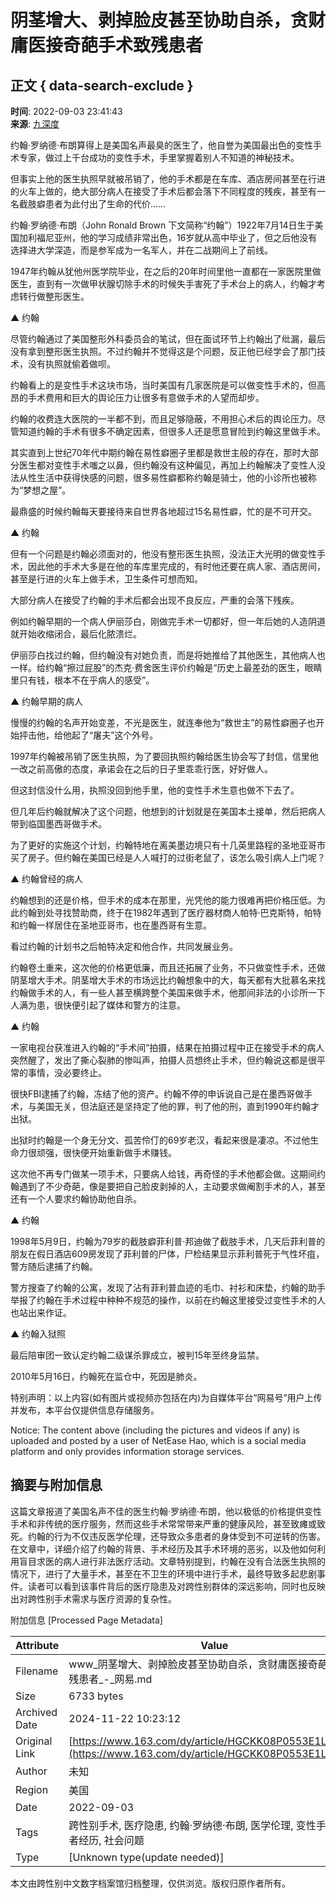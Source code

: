 # 阴茎增大、剥掉脸皮甚至协助自杀，贪财庸医接奇葩手术致残患者

## 正文 { data-search-exclude }


**时间**: 2022-09-03 23:41:43  
**来源**: [九深度](https://www.163.com/dy/media/T1656397554020.html)  

约翰·罗纳德·布朗算得上是美国名声最臭的医生了，他自誉为美国最出色的变性手术专家，做过上千台成功的变性手术，手里掌握着别人不知道的神秘技术。

但事实上他的医生执照早就被吊销了，他的手术都是在车库、酒店房间甚至在行进的火车上做的，绝大部分病人在接受了手术后都会落下不同程度的残疾，甚至有一名截肢癖患者为此付出了生命的代价……

约翰·罗纳德·布朗（John Ronald Brown 下文简称“约翰”）1922年7月14日生于美国加利福尼亚州，他的学习成绩非常出色，16岁就从高中毕业了，但之后他没有选择进大学深造，而是参军成为一名军人，并在二战期间上了前线。

1947年约翰从犹他州医学院毕业，在之后的20年时间里他一直都在一家医院里做医生，直到有一次做甲状腺切除手术的时候失手害死了手术台上的病人，约翰才考虑转行做整形医生。

▲ 约翰

尽管约翰通过了美国整形外科委员会的笔试，但在面试环节上约翰出了纰漏，最后没有拿到整形医生执照。不过约翰并不觉得这是个问题，反正他已经学会了那门技术，没有执照就偷着做呗。

约翰看上的是变性手术这块市场，当时美国有几家医院是可以做变性手术的，但高昂的手术费用和巨大的舆论压力让很多有意做手术的人望而却步。

约翰的收费连大医院的一半都不到，而且足够隐蔽，不用担心术后的舆论压力。尽管知道约翰的手术有很多不确定因素，但很多人还是愿意冒险到约翰这里做手术。

其实直到上世纪70年代中期约翰在易性癖圈子里都是救世主般的存在，那时大部分医生都对变性手术嗤之以鼻，但约翰没有这种偏见，再加上约翰解决了变性人没法从性生活中获得快感的问题，很多易性癖都称约翰是骑士，他的小诊所也被称为“梦想之屋”。

最鼎盛的时候约翰每天要接待来自世界各地超过15名易性癖，忙的是不可开交。

▲ 约翰

但有一个问题是约翰必须面对的，他没有整形医生执照，没法正大光明的做变性手术，因此他的手术大多是在他的车库里完成的，有时他还要在病人家、酒店房间，甚至是行进的火车上做手术，卫生条件可想而知。

大部分病人在接受了约翰的手术后都会出现不良反应，严重的会落下残疾。

例如约翰早期的一个病人伊丽莎白，刚做完手术一切都好，但一年后她的人造阴道就开始收缩闭合，最后化脓溃烂。

伊丽莎白找过约翰，但约翰没有对她负责，而是将她推给了其他医生，其他病人也一样。给约翰“擦过屁股”的杰克·费舍医生评价约翰是“历史上最差劲的医生，眼睛里只有钱，根本不在乎病人的感受”。

▲ 约翰早期的病人

慢慢的约翰的名声开始变差，不光是医生，就连奉他为“救世主”的易性癖圈子也开始抨击他，给他起了“屠夫”这个外号。

1997年约翰被吊销了医生执照，为了要回执照约翰给医生协会写了封信，信里他一改之前高傲的态度，承诺会在之后的日子里乖乖行医，好好做人。

但这封信没什么用，执照没回到他手里，他的变性手术生意也做不下去了。

但几年后约翰就解决了这个问题，他想到的计划就是在美国本土接单，然后把病人带到临国墨西哥做手术。

为了更好的实施这个计划，约翰特地在离美墨边境只有十几英里路程的圣地亚哥市买了房子。但约翰在美国已经是人人喊打的过街老鼠了，该怎么吸引病人上门呢？

▲ 约翰曾经的病人

约翰想到的还是价格，但手术的成本在那里，光凭他的能力很难再把价格压低。为此约翰到处寻找赞助商，终于在1982年遇到了医疗器材商人帕特·巴克斯特，帕特和约翰一样居住在圣地亚哥市，也在墨西哥有生意。

看过约翰的计划书之后帕特决定和他合作，共同发展业务。

约翰卷土重来，这次他的价格更低廉，而且还拓展了业务，不只做变性手术，还做阴茎增大手术。阴茎增大手术的市场远比约翰想象中的大，每天都有大批慕名来找约翰做手术的人，有一些人甚至横跨整个美国来做手术，他那间非法的小诊所一下人满为患，很快便引起了媒体和警方的注意。

▲ 约翰

一家电视台获准进入约翰的“手术间”拍摄，结果在拍摄过程中正在接受手术的病人突然醒了，发出了撕心裂肺的惨叫声，拍摄人员想终止手术，但约翰说这都是很平常的事情，没必要终止。

很快FBI逮捕了约翰，冻结了他的资产。约翰不停的申诉说自己是在墨西哥做手术，与美国无关，但法庭还是坚持定了他的罪，判了他的刑，直到1990年约翰才出狱。

出狱时约翰是一个身无分文、孤苦伶仃的69岁老汉，看起来很是凄凉。不过他生命力很顽强，很快便开始重新做手术赚钱。

这次他不再专门做某一项手术，只要病人给钱，再奇怪的手术他都会做。这期间约翰遇到了不少奇葩，像是要把自己脸皮剥掉的人，主动要求做阉割手术的人，甚至还有一个人要求约翰协助他自杀。

▲ 约翰

1998年5月9日，约翰为79岁的截肢癖菲利普·邦迪做了截肢手术，几天后菲利普的朋友在假日酒店609房发现了菲利普的尸体，尸检结果显示菲利普死于气性坏疽，警方随后逮捕了约翰。

警方搜查了约翰的公寓，发现了沾有菲利普血迹的毛巾、衬衫和床垫，约翰的助手举报了约翰在手术过程中种种不规范的操作，以前在约翰这里接受过变性手术的人也站出来作证。

▲ 约翰入狱照

最后陪审团一致认定约翰二级谋杀罪成立，被判15年至终身监禁。

2010年5月16日，约翰死在监仓中，死因是肺炎。

特别声明：以上内容(如有图片或视频亦包括在内)为自媒体平台“网易号”用户上传并发布，本平台仅提供信息存储服务。

Notice: The content above (including the pictures and videos if any) is uploaded and posted by a user of NetEase Hao, which is a social media platform and only provides information storage services.

## 摘要与附加信息

<!-- tcd_abstract -->
这篇文章报道了美国名声不佳的医生约翰·罗纳德·布朗，他以极低的价格提供变性手术和非传统的医疗服务，然而这些手术常常带来严重的健康风险，甚至致瘫或致死。约翰的行为不仅违反医学伦理，还导致众多患者的身体受到不可逆转的伤害。在文章中，详细介绍了约翰的背景、手术经历及其手术环境的恶劣，以及他如何利用盲目求医的病人进行非法医疗活动。文章特别提到，约翰在没有合法医生执照的情况下，进行了大量手术，甚至在不卫生的环境中进行手术，最终导致多起悲剧事件。读者可以看到该事件背后的医疗隐患及对跨性别群体的深远影响，同时也反映出对跨性别手术需求与医疗资源的复杂性。
<!-- tcd_abstract_end -->

附加信息 [Processed Page Metadata]

| Attribute       | Value                                  |
|-----------------|----------------------------------------|
| Filename        | www_阴茎增大、剥掉脸皮甚至协助自杀，贪财庸医接奇葩手术致残患者_-_网易.md                             |
| Size            | 6733 bytes                           |
| Archived Date   | 2024-11-22 10:23:12                             |
| Original Link   | [https://www.163.com/dy/article/HGCKK08P0553E1LY.html](https://www.163.com/dy/article/HGCKK08P0553E1LY.html)                       |
| Author          | 未知                               |
| Region          | 美国                               |
| Date            | 2022-09-03                                 |
| Tags            | 跨性别手术, 医疗隐患, 约翰·罗纳德·布朗, 医学伦理, 变性手术, 患者经历, 社会问题                                 |
| Type            | [Unknown type(update needed)]                                 |
<!-- tcd_table_end -->

本文由跨性别中文数字档案馆归档整理，仅供浏览。版权归原作者所有。
